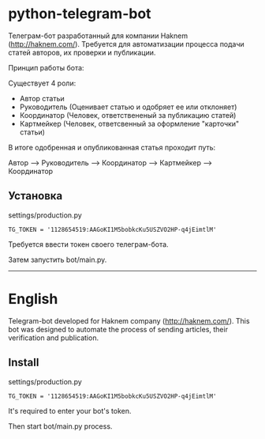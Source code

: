 # python-telegram-bot
Телеграм-бот разработанный для компании Haknem (http://haknem.com/). Требуется для автоматизации процесса подачи статей авторов, их проверки и публикации.

Принцип работы бота:

Существует 4 роли: 
* Автор статьи
* Руководитель (Оценивает статью и одобряет ее или отклоняет)
* Координатор (Человек, ответствененый за публикацию статей)
* Картмейкер (Человек, ответсвенный за оформление "карточки" статьи)

В итоге одобренная и опубликованная статья проходит путь:

Автор --> Руководитель --> Координатор --> Картмейкер --> Координатор
## Установка
settings/production.py

`TG_TOKEN = '1128654519:AAGoKI1M5bobkcKu5USZVO2HP-q4jEimtlM'`

Требуется ввести токен своего телеграм-бота.

Затем запустить bot/main.py.
____
# English
Telegram-bot developed for Haknem company (http://haknem.com/). This bot was designed to automate the process of sending articles, their verification and publication. 
## Install
settings/production.py

`TG_TOKEN = '1128654519:AAGoKI1M5bobkcKu5USZVO2HP-q4jEimtlM'`

It's required to enter your bot's token.

Then start bot/main.py process.
